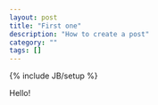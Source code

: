 ```yaml
---
layout: post
title: "First one"
description: "How to create a post"
category: ""
tags: []
---
```

{% include JB/setup %}

Hello!

